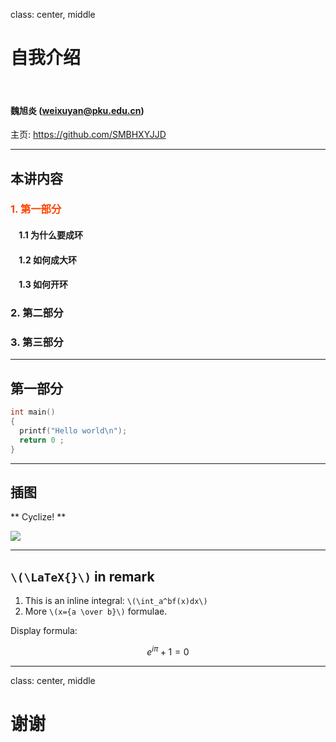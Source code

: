 ﻿class: center, middle

# 自我介绍

&nbsp;
&nbsp;

#### 魏旭炎 (weixuyan@pku.edu.cn)  

主页: https://github.com/SMBHXYJJD

---

## 本讲内容

### <font color="orangered">1. 第一部分</font>

#### &nbsp; &nbsp; 1.1 为什么要成环
#### &nbsp; &nbsp; 1.2 如何成大环
#### &nbsp; &nbsp; 1.3 如何开环

### 2. 第二部分

### 3. 第三部分

---

## 第一部分

```c
int main()
{
  printf("Hello world\n");
  return 0 ;
}
```

---

## 插图

** Cyclize! **

<img src="http://img.mp.itc.cn/upload/20170529/4dda443086e54ddbaea72565fd75fd2f_th.jpg">

---

## `\(\LaTeX{}\)` in remark


1. This is an inline integral: `\(\int_a^bf(x)dx\)`
2. More `\(x={a \over b}\)` formulae.

Display formula:

$$e^{i\pi} + 1 = 0$$

---

class: center, middle

# 谢谢
